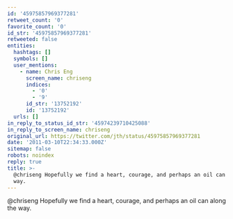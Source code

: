 ```yaml
---
id: '45975857969377281'
retweet_count: '0'
favorite_count: '0'
id_str: '45975857969377281'
retweeted: false
entities:
  hashtags: []
  symbols: []
  user_mentions:
    - name: Chris Eng
      screen_name: chriseng
      indices:
        - '0'
        - '9'
      id_str: '13752192'
      id: '13752192'
  urls: []
in_reply_to_status_id_str: '45974239710425088'
in_reply_to_screen_name: chriseng
original_url: https://twitter.com/jth/status/45975857969377281
date: '2011-03-10T22:34:33.000Z'
sitemap: false
robots: noindex
reply: true
title: >-
  @chriseng Hopefully we find a heart, courage, and perhaps an oil can along the
  way.
---
```


@chriseng Hopefully we find a heart, courage, and perhaps an oil can along the way.